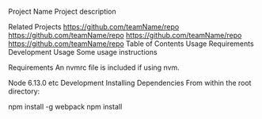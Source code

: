 Project Name
Project description

Related Projects
https://github.com/teamName/repo
https://github.com/teamName/repo
https://github.com/teamName/repo
https://github.com/teamName/repo
Table of Contents
Usage
Requirements
Development
Usage
Some usage instructions

Requirements
An nvmrc file is included if using nvm.

Node 6.13.0
etc
Development
Installing Dependencies
From within the root directory:

npm install -g webpack
npm install